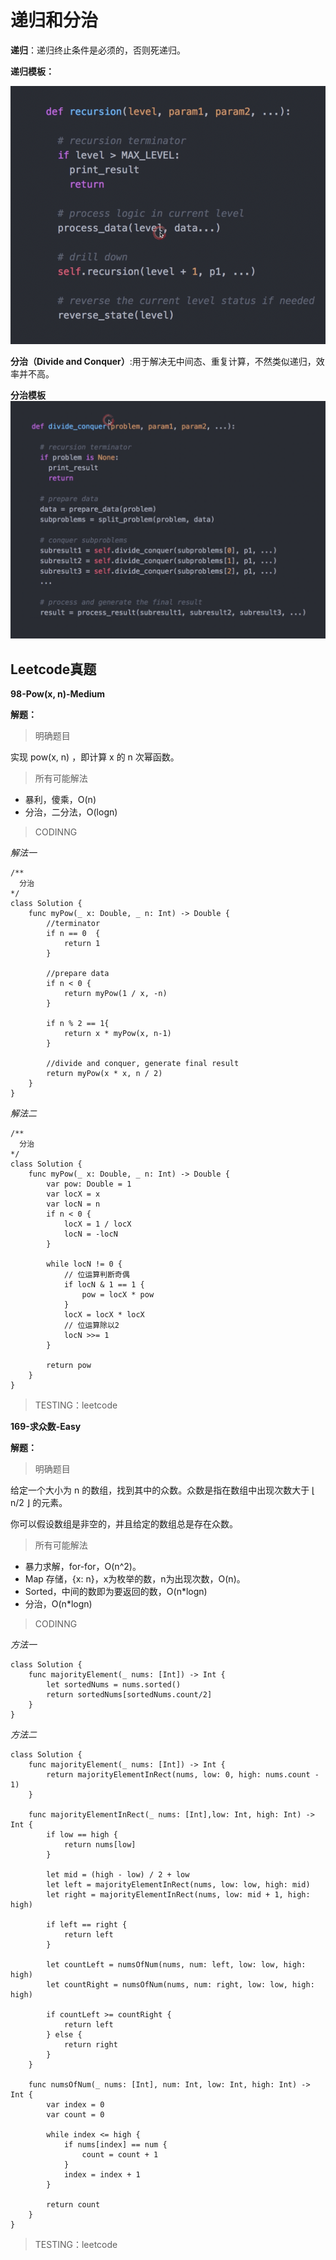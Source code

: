 # 递归和分治

**递归**：递归终止条件是必须的，否则死递归。

**递归模板：**

![](/Resources/7-递归和分治-1.png)

**分治（Divide and Conquer）**:用于解决无中间态、重复计算，不然类似递归，效率并不高。

**分治模板**
![](/Resources/7-递归和分治-2.png)
## Leetcode真题

**98-Pow(x, n)-Medium**

**解题：**
> 明确题目

实现 pow(x, n) ，即计算 x 的 n 次幂函数。

> 所有可能解法

  - 暴利，傻乘，O(n)
  - 分治，二分法，O(logn)

> CODINNG

*解法一*
```
/**
  分治
*/
class Solution {
    func myPow(_ x: Double, _ n: Int) -> Double {
        //terminator
        if n == 0  {
            return 1
        }

        //prepare data
        if n < 0 {
            return myPow(1 / x, -n)
        }

        if n % 2 == 1{
            return x * myPow(x, n-1)
        }

        //divide and conquer, generate final result
        return myPow(x * x, n / 2)
    }
}
```
*解法二*

```
/**
  分治
*/
class Solution {
    func myPow(_ x: Double, _ n: Int) -> Double {
        var pow: Double = 1
        var locX = x
        var locN = n
        if n < 0 {
            locX = 1 / locX
            locN = -locN
        }

        while locN != 0 {
            // 位运算判断奇偶
            if locN & 1 == 1 {
                pow = locX * pow
            }
            locX = locX * locX
            // 位运算除以2
            locN >>= 1
        }

        return pow
    }
}
```
> TESTING：leetcode

**169-求众数-Easy**

**解题：**
> 明确题目

给定一个大小为 n 的数组，找到其中的众数。众数是指在数组中出现次数大于 ⌊ n/2 ⌋ 的元素。

你可以假设数组是非空的，并且给定的数组总是存在众数。

> 所有可能解法

  - 暴力求解，for-for，O(n^2)。
  - Map 存储，{x: n}，x为枚举的数，n为出现次数，O(n)。
  - Sorted，中间的数即为要返回的数，O(n*logn)
  - 分治，O(n*logn)

> CODINNG

*方法一*
```
class Solution {
    func majorityElement(_ nums: [Int]) -> Int {
        let sortedNums = nums.sorted()
        return sortedNums[sortedNums.count/2]
    }
}
```

*方法二*
```
class Solution {
    func majorityElement(_ nums: [Int]) -> Int {
        return majorityElementInRect(nums, low: 0, high: nums.count - 1)
    }

    func majorityElementInRect(_ nums: [Int],low: Int, high: Int) -> Int {
        if low == high {
            return nums[low]
        }

        let mid = (high - low) / 2 + low
        let left = majorityElementInRect(nums, low: low, high: mid)
        let right = majorityElementInRect(nums, low: mid + 1, high: high)

        if left == right {
            return left
        }

        let countLeft = numsOfNum(nums, num: left, low: low, high: high)
        let countRight = numsOfNum(nums, num: right, low: low, high: high)

        if countLeft >= countRight {
            return left
        } else {
            return right
        }
    }

    func numsOfNum(_ nums: [Int], num: Int, low: Int, high: Int) -> Int {
        var index = 0
        var count = 0

        while index <= high {
            if nums[index] == num {
                count = count + 1
            }
            index = index + 1
        }

        return count
    }
}
```
> TESTING：leetcode
